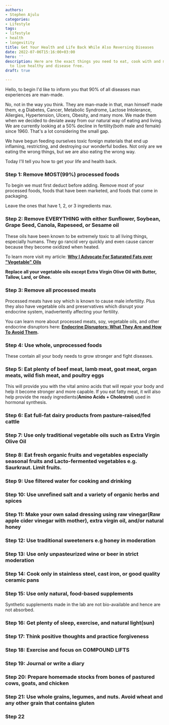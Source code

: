 ```yaml
---
authors:
- Stephen Ajulu
categories:
- Lifestyle
tags:
- lifestyle
- health
- longevitity
title: Get Your Health and Life Back While Also Reversing Diseases
date: 2022-07-06T15:16:00+03:00
hero: ''
description: Here are the exact things you need to eat, cook with and make in order
  to live healthy and disease free.
draft: true

---
```

Hello, to begin I'd like to inform you that 90% of all diseases man experiences are man-made.

No, not in the way you think. They are man-made in that, man himself made them, e.g Diabetes, Cancer, Metabolic Syndrome, Lactose Intolerance, Allergies, Hypertension, Ulcers, Obesity, and many more. We made them when we decided to deviate away from our natural way of eating and living. We are currently looking at a 50% decline in fertility(both male and female) since 1960. That's a  lot considering the small gap.

We have begun feeding ourselves toxic foreign materials that end up inflaming, restricting, and destroying our wonderful bodies. Not only are we eating the wrong things, but we are also eating the wrong way.

Today I'll tell you how to get your life and health back.

### Step 1: Remove MOST(99%) processed foods

To begin we must first deduct before adding. Remove most of your processed foods, foods that have been marketed, and foods that come in packaging. 

Leave the ones that have 1, 2, or 3 ingredients max.

### Step 2: Remove EVERYTHING with either Sunflower, Soybean, Grape Seed, Canola, Rapeseed, or Sesame oil

These oils have been known to be extremely toxic to all living things, especially humans. They go rancid very quickly and even cause cancer because they become oxidized when heated.

To learn more visit my article: [**Why I Advocate For Saturated Fats over "Vegetable" Oils**](https://stephenajulu.com/blog/why-i-advocate-for-saturated-fats-over-vegetable-oils/)

**Replace all your vegetable oils except Extra Virgin Olive Oil with Butter, Tallow, Lard, or Ghee.**

### Step 3: Remove all processed meats

Processed meats have soy which is known to cause male infertility. Plus they also have vegetable oils and preservatives which disrupt your endocrine system, inadvertently affecting your fertility.

You can learn more about processed meats, soy, vegetable oils, and other endocrine disruptors here: [**Endocrine Disruptors: What They Are and How To Avoid Them**](https://stephenajulu.com/blog/endocrine-disruptors-what-they-are-how-to-avoid-them/)**.**

### Step 4: Use whole, unprocessed foods

These contain all your body needs to grow stronger and fight diseases.

### Step 5: Eat plenty of beef meat, lamb meat, goat meat, organ meats, wild fish meat, and poultry eggs

This will provide you with the vital amino acids that will repair your body and help it become stronger and more capable. If you eat fatty meat, it will also help provide the ready ingredients(**Amino Acids + Cholestrol**) used in hormonal synthesis.

### Step 6: Eat full-fat dairy products from pasture-raised/fed cattle

### Step 7: Use only traditional vegetable oils such as Extra Virgin Olive Oil

### Step 8: Eat fresh organic fruits and vegetables especially seasonal fruits and Lacto-fermented vegetables e.g. Saurkraut. Limit fruits.

### Step 9: Use filtered water for cooking and drinking

### Step 10: Use unrefined salt and a variety of organic herbs and spices

### Step 11: Make your own salad dressing using raw vinegar(Raw apple cider vinegar with mother), extra virgin oil, and/or natural honey

### Step 12: Use traditional sweeteners e.g honey in moderation

### Step 13: Use only unpasteurized wine or beer in strict moderation

### Step 14: Cook only in stainless steel, cast iron, or good quality ceramic pans

### Step 15: Use only natural, food-based supplements

Synthetic supplements made in the lab are not bio-available and hence are not absorbed.

### Step 16: Get plenty of sleep, exercise, and natural light(sun)

### Step 17: Think positive thoughts and practice forgiveness

### Step 18: Exercise and focus on COMPOUND LIFTS

### Step 19: Journal or write a diary

### Step 20: Prepare homemade stocks from bones of pastured cows, goats, and chicken

### Step 21: Use whole grains, legumes, and nuts. Avoid wheat and any other grain that contains gluten

### Step 22
